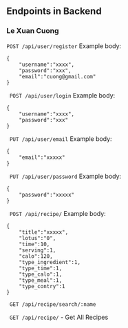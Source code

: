 ## Endpoints in Backend
### Le Xuan Cuong
``` POST /api/user/register ```
Example body:
```
{
    "username":"xxxx",
    "password":"xxx",
    "email":"cuong@gmail.com"
}
```

``` POST /api/user/login```
Example body:
```
{
    "username":"xxxx",
    "password":"xxx"
}
```

``` PUT /api/user/email```
Example body:
```
{
    "email":"xxxxx"
}
```

``` PUT /api/user/password```
Example body:
```
{
    "password":"xxxxx"
}
```

``` POST /api/recipe/```
Example body:
```
{
    "title":"xxxxx",
    "lotus":"0",
    "time":10,
    "serving":1,
    "calo":120,
    "type_ingredient":1,
    "type_time":1,
    "type_calo":1,
    "type_meal":1,
    "type_contry":1
}
```

``` GET /api/recipe/search/:name```

``` GET /api/recipe/``` - Get All Recipes


